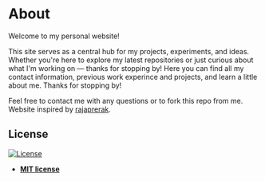 # About

Welcome to my personal website!

This site serves as a central hub for my projects, experiments, and ideas. 
Whether you're here to explore my latest repositories or just curious about what I'm working on — thanks for stopping by!
Here you can find all my contact information, previous work experince and projects, and learn a little about me.
Thanks for stopping by!

Feel free to contact me with any questions or to fork this repo from me.  
Website inspired by [rajaprerak](https://github.com/rajaprerak).


## License
[![License](http://img.shields.io/:license-mit-blue.svg?style=flat-square)](http://badges.mit-license.org)

- **[MIT license](http://opensource.org/licenses/mit-license.php)**
